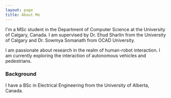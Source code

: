```yaml
---
layout: page
title: About Me
---
```


I'm a MSc student in the Department of Computer Science at the University of Calgary, Canada. I am supervised by Dr. Ehud Sharlin from the University of Calgary and Dr. Sowmya Somanath from OCAD University. 

I am passionate about research in the realm of human-robot interaction. I am currently exploring the interaction of autonomous vehicles and pedestrians.


### Background

I have a BSc in Electrical Engineering from the University of Alberta, Canada.